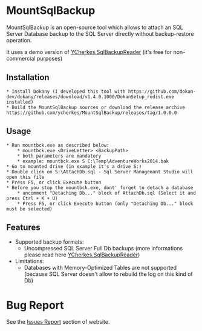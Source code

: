 # MountSqlBackup

MountSqlBackup is an open-source tool which allows to attach an SQL Server Database backup to the SQL Server directly without backup-restore operation.

It uses a demo version of [YCherkes.SqlBackupReader](https://github.com/ycherkes/YCherkes.SqlBackupReader.Demo) (it's free for non-commercial purposes)

## Installation

	* Install Dokany (I developed this tool with https://github.com/dokan-dev/dokany/releases/download/v1.4.0.1000/DokanSetup_redist.exe installed)
	* Build the MountSqlBackup sources or download the release archive https://github.com/ycherkes/MountSqlBackup/releases/tag/1.0.0.0

## Usage	
	
	* Run mountbck.exe as described below:
		* mountbck.exe <DriveLetter> <BackupPath>
		* both parameters are mandatory
		* example: mountbck.exe S C:\Temp\AdventureWorks2014.bak
	* Go to mounted drive (in example it's a drive S:)
	* Double click on S:\AttachDb.sql - Sql Server Managemant Studio will open this file
	* Press F5, or click Execute button
	* Before you stop the mountbck.exe, dont' forget to detach a database
		* uncomment "Detaching Db..." block of AttachDb.sql (Select it and press Ctrl + K + U)
		* Press F5, or click Execute button (only "Detaching Db..." block must be selected)

## Features

* Supported backup formats:
  * Uncompressed SQL Server Full Db backups (more informations please read here [YCherkes.SqlBackupReader](https://github.com/ycherkes/YCherkes.SqlBackupReader.Demo))
* Limitations:
  * Databases with Memory-Optimized Tables are not supported (because SQL Server doesn't allow to rebuild the log on this kind of Db)

# Bug Report

See the [Issues Report](https://github.com/ycherkes/MountSqlBackup/issues) section of website.